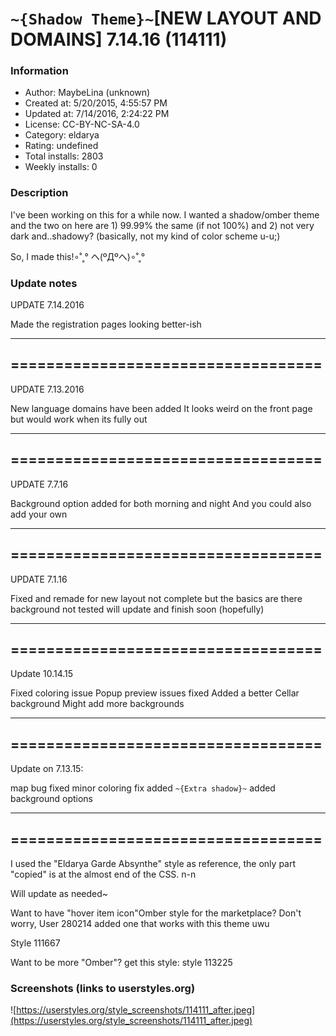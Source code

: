 # `~{Shadow Theme}~`[NEW LAYOUT AND DOMAINS] 7.14.16 (114111)

### Information
- Author: MaybeLina (unknown)
- Created at: 5/20/2015, 4:55:57 PM
- Updated at: 7/14/2016, 2:24:22 PM
- License:  CC-BY-NC-SA-4.0
- Category: eldarya
- Rating: undefined
- Total installs: 2803
- Weekly installs: 0


### Description
I've been working on this for a while now. I wanted a shadow/omber theme and the two on here are 1) 99.99% the same (if not 100%) and 2) not very dark and..shadowy? (basically, not my kind of color scheme u-u;)

So, I made this!∘˚˳° ヘ(ºДºヘ)∘˚˳°

### Update notes
UPDATE 7.14.2016

Made the registration pages looking better-ish

   ____________________________
===================================
   -----------------------------

UPDATE 7.13.2016

New language domains have been added
It looks weird on the front page but would work when its fully out

   ____________________________
===================================
   -----------------------------

UPDATE 7.7.16

Background option added for both morning and night
And you could also add your own

   ____________________________
===================================
   -----------------------------

UPDATE 7.1.16

Fixed and remade for new layout
not complete but the basics are there
background not tested
will update and finish soon (hopefully)

   ____________________________
===================================
   -----------------------------

Update 10.14.15

Fixed coloring issue
Popup preview issues fixed
Added a better Cellar background
Might add more backgrounds
   ____________________________
===================================
   -----------------------------

Update on 7.13.15: 

map bug fixed
minor coloring fix
added `~{Extra shadow}~`
added background options
   ____________________________
===================================
   -----------------------------

I used the "Eldarya Garde Absynthe" style as reference, the only part "copied" is at the almost end of the CSS. n-n

Will update as needed~

Want to have "hover item icon"Omber style for the marketplace? Don't worry, User 280214 added one that works with this theme uwu

Style 111667

Want to be more "Omber"? get this style: style 113225

### Screenshots (links to userstyles.org)
![https://userstyles.org/style_screenshots/114111_after.jpeg](https://userstyles.org/style_screenshots/114111_after.jpeg)


